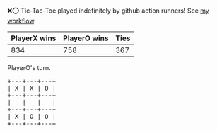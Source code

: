 :x::o: Tic-Tac-Toe played indefinitely by github action runners! See [my workflow](.github/workflows/play.yaml).

|PlayerX wins|PlayerO wins|Ties|
|-|-|-|
|834|758|367|

PlayerO's turn.

<pre>
+---+---+---+
| X | X | O |
+---+---+---+
|   |   |   |
+---+---+---+
| X | O | O |
+---+---+---+
</pre>